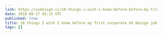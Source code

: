 ```yaml
---
link: https://uxdesign.cc/10-things-i-wish-i-knew-before-before-my-first-corporate-ux-design-job-727c8ece07b7
date: 2018-09-27 03:15 UTC
published: true
title: 10 things I wish I knew before my first corporate UX design job
tags: []
---
```



